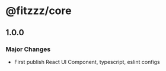 # @fitzzz/core

## 1.0.0

### Major Changes

- First publish React UI Component, typescript, eslint configs
